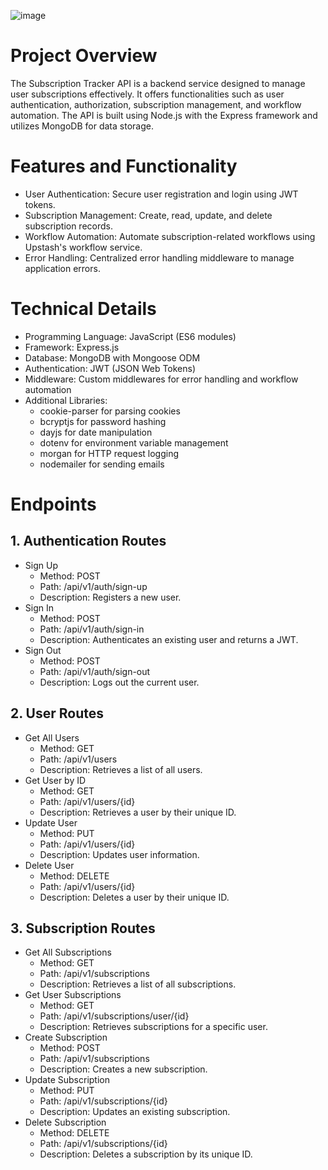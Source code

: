 ![image](https://github.com/user-attachments/assets/0d4e63f3-666a-4788-b8ea-49bf7ba8098b)
# Project Overview
The Subscription Tracker API is a backend service designed to manage user subscriptions effectively. It offers functionalities such as user authentication, authorization, subscription management, and workflow automation. The API is built using Node.js with the Express framework and utilizes MongoDB for data storage.

# Features and Functionality
- User Authentication: Secure user registration and login using JWT tokens.
- Subscription Management: Create, read, update, and delete subscription records.
- Workflow Automation: Automate subscription-related workflows using Upstash's workflow service.
- Error Handling: Centralized error handling middleware to manage application errors.

# Technical Details
- Programming Language: JavaScript (ES6 modules)
- Framework: Express.js
- Database: MongoDB with Mongoose ODM
- Authentication: JWT (JSON Web Tokens)
- Middleware: Custom middlewares for error handling and workflow automation
- Additional Libraries:
  - cookie-parser for parsing cookies
  - bcryptjs for password hashing
  - dayjs for date manipulation
  - dotenv for environment variable management
  - morgan for HTTP request logging
  - nodemailer for sending emails
 
# Endpoints
## 1. Authentication Routes
- Sign Up
  - Method: POST
  - Path: /api/v1/auth/sign-up
  - Description: Registers a new user.
- Sign In
  - Method: POST
  - Path: /api/v1/auth/sign-in
  - Description: Authenticates an existing user and returns a JWT.
- Sign Out
  - Method: POST
  - Path: /api/v1/auth/sign-out
  - Description: Logs out the current user.
## 2. User Routes
- Get All Users
  - Method: GET
  - Path: /api/v1/users
  - Description: Retrieves a list of all users.
- Get User by ID
  - Method: GET
  - Path: /api/v1/users/{id}
  - Description: Retrieves a user by their unique ID.
- Update User
  - Method: PUT
  - Path: /api/v1/users/{id}
  - Description: Updates user information.
- Delete User
  - Method: DELETE
  - Path: /api/v1/users/{id}
  - Description: Deletes a user by their unique ID.
## 3. Subscription Routes
- Get All Subscriptions
  - Method: GET
  - Path: /api/v1/subscriptions
  - Description: Retrieves a list of all subscriptions.
- Get User Subscriptions
  - Method: GET
  - Path: /api/v1/subscriptions/user/{id}
  - Description: Retrieves subscriptions for a specific user.
- Create Subscription
  - Method: POST
  - Path: /api/v1/subscriptions
  - Description: Creates a new subscription.
- Update Subscription
  - Method: PUT
  - Path: /api/v1/subscriptions/{id}
  - Description: Updates an existing subscription.
- Delete Subscription
  - Method: DELETE
  - Path: /api/v1/subscriptions/{id}
  - Description: Deletes a subscription by its unique ID.
